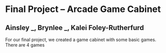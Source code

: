 # Final Project – Arcade Game Cabinet 
## Ainsley _, Brynlee _, Kalei Foley-Rutherfurd

For our final project, we created a game cabinet with some basic games. There are 4 games